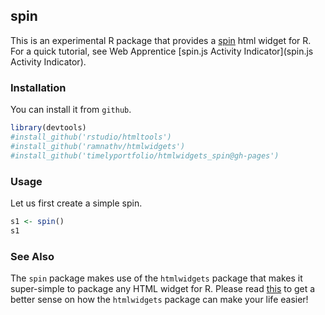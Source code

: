 ## spin

This is an experimental R package that provides a [spin](http://fgnass.github.io/spin.js/) html widget for R.  For a quick tutorial, see Web Apprentice [spin.js Activity Indicator](spin.js Activity Indicator).

### Installation

You can install it from `github`.

```r
library(devtools)
#install_github('rstudio/htmltools')
#install_github('ramnathv/htmlwidgets')
#install_github('timelyportfolio/htmlwidgets_spin@gh-pages')
```

### Usage

Let us first create a simple spin.

```r
s1 <- spin()
s1
```

### See Also

The `spin` package makes use of the `htmlwidgets` package that makes it super-simple to package any HTML widget for R. Please read [this](http://github.com/htmlwidgets/blob/master/README.md) to get a better sense on how the `htmlwidgets` package can make your life easier!
